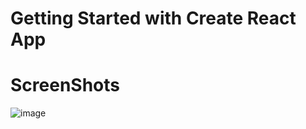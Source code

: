 # Getting Started with Create React App

# ScreenShots

![image](https://user-images.githubusercontent.com/96978184/212529575-a13a657e-1b6e-4afa-8405-31ead626a791.png)
